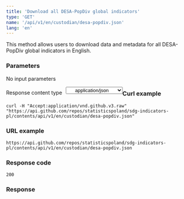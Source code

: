 ```yaml
---
title: 'Download all DESA-PopDiv global indicators'
type: 'GET'
name: '/api/v1/en/custodian/desa-popdiv.json'
lang: 'en'
---
```


This method allows users to download data and metadata for all DESA-PopDiv global indicators in English.

### Parameters

<p>No input parameters</p>

<p style='float:left;margin-top: 7px;'>Response content type</p>
<select style='float:left;padding: 0px 15px;width: 155px;margin-left: 10px;text-align-last: center;'>
  <option>application/json</option>
</select>

<div id='example1'>

<h3 id="przykładowy-curl">Curl example</h3>

<p><code class="highlighter-rouge">curl -H "Accept:application/vnd.github.v3.raw" "https://api.github.com/repos/statisticspoland/sdg-indicators-pl/contents/api/v1/en/custodian/desa-popdiv.json"</code></p>

<h3 id="przykładowy-url">URL example</h3>

<p><code class="highlighter-rouge">https://api.github.com/repos/statisticspoland/sdg-indicators-pl/contents/api/v1/en/custodian/desa-popdiv.json</code></p>

<h3 id="przykładowy-kod-odpowiedzi">Response code</h3>

<p><code class="highlighter-rouge">200</code></p>

<h3 id="przykładowa-odpowiedź">Response</h3>

<p><code class="highlighter-rouge" id="show-data-en-desa-popdiv">
</code></p>

</div>

<script>

$.getJSON('https://sdg.gov.pl/api/v1/en/custodian/desa-popdiv.json', function(data) {
    $('#show-data-en-desa-popdiv').html(JSON.stringify(data, null, 2));
});

</script>
